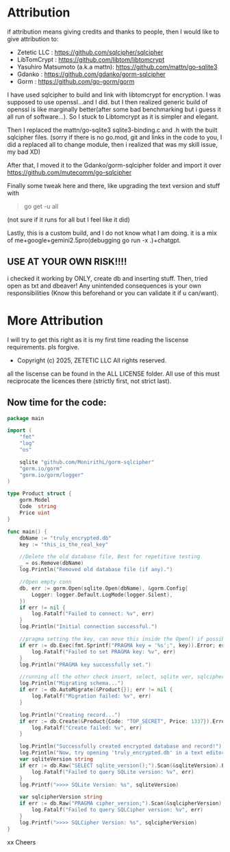 # Attribution

if attribution means giving credits and thanks to people, then I would like to give attribution to:

- Zetetic LLC : https://github.com/sqlcipher/sqlcipher
- LibTomCrypt : https://github.com/libtom/libtomcrypt
- Yasuhiro Matsumoto (a.k.a mattn): https://github.com/mattn/go-sqlite3
- Gdanko : https://github.com/gdanko/gorm-sqlcipher
- Gorm : https://github.com/go-gorm/gorm

I have used sqlcipher to build and link with libtomcrypt for encryption. I was supposed to use openssl...and I did. but I then realized generic build of openssl is like marginally better(after some bad benchmarking but i guess it all run of software...). So I stuck to Libtomcrypt as it is simpler and elegant.

Then I replaced the mattn/go-sqlite3 sqlite3-binding.c and .h with the built sqlcipher files.
(sorry if there is no go.mod, git and links in the code to you, I did a replaced all to change module, then i realized that was my skill issue, my bad XD)

After that, I moved it to the Gdanko/gorm-sqlcipher folder and import it over https://github.com/mutecomm/go-sqlcipher

Finally some tweak here and there, like upgrading the text version and stuff with

> go get -u all

(not sure if it runs for all but I feel like it did)

Lastly, this is a custom build, and I do not know what I am doing. it is a mix of me+google+gemini2.5pro(debugging go run -x .)+chatgpt.

## USE AT YOUR OWN RISK!!!!

i checked it working by ONLY, create db and inserting stuff. Then, tried open as txt and dbeaver!
Any unintended consequences is your own responsibilities (Know this beforehand or you can validate it if u can/want).

# More Attribution

I will try to get this right as it is my first time reading the liscense requirements. pls forgive.

- Copyright (c) 2025, ZETETIC LLC All rights reserved.

all the liscense can be found in the ALL LICENSE folder. All use of this must reciprocate the licences there (strictly first, not strict last).

## Now time for the code:

```go
package main

import (
	"fmt"
	"log"
	"os"

	sqlite "github.com/MonirithL/gorm-sqlcipher"
	"gorm.io/gorm"
	"gorm.io/gorm/logger"
)

type Product struct {
	gorm.Model
	Code  string
	Price uint
}

func main() {
	dbName := "truly_encrypted.db"
	key := "this_is_the_real_key"

	//Delete the old database file, Best for repetitive testing
	_ = os.Remove(dbName)
	log.Println("Removed old database file (if any).")

	//Open empty conn
	db, err := gorm.Open(sqlite.Open(dbName), &gorm.Config{
		Logger: logger.Default.LogMode(logger.Silent),
	})
	if err != nil {
		log.Fatalf("Failed to connect: %v", err)
	}
	log.Println("Initial connection successful.")

	//pragma setting the key, can move this inside the Open() if possible (untested)
	if err := db.Exec(fmt.Sprintf("PRAGMA key = '%s';", key)).Error; err != nil {
		log.Fatalf("Failed to set PRAGMA key: %v", err)
	}
	log.Println("PRAGMA key successfully set.")

	//running all the other check insert, select, sqlite ver, sqlcipher ver
	log.Println("Migrating schema...")
	if err := db.AutoMigrate(&Product{}); err != nil {
		log.Fatalf("Migration failed: %v", err)
	}

	log.Println("Creating record...")
	if err := db.Create(&Product{Code: "TOP_SECRET", Price: 1337}).Error; err != nil {
		log.Fatalf("Create failed: %v", err)
	}

	log.Println("Successfully created encrypted database and record!")
	log.Println("Now, try opening 'truly_encrypted.db' in a text editor.")
	var sqliteVersion string
	if err := db.Raw("SELECT sqlite_version();").Scan(&sqliteVersion).Error; err != nil {
		log.Fatalf("Failed to query SQLite version: %v", err)
	}
	log.Printf(">>>> SQLite Version: %s", sqliteVersion)

	var sqlcipherVersion string
	if err := db.Raw("PRAGMA cipher_version;").Scan(&sqlcipherVersion).Error; err != nil {
		log.Fatalf("Failed to query SQLCipher version: %v", err)
	}
	log.Printf(">>>> SQLCipher Version: %s", sqlcipherVersion)
}
```

xx Cheers
